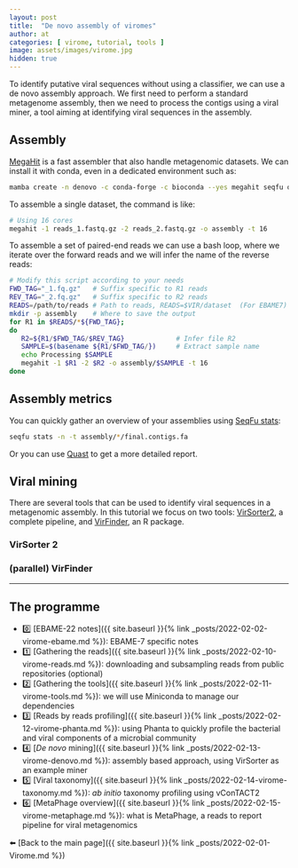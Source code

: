 ```yaml
---
layout: post
title:  "De novo assembly of viromes"
author: at
categories: [ virome, tutorial, tools ]
image: assets/images/virome.jpg
hidden: true
---
```


To identify putative viral sequences without using a classifier, we can use a de novo assembly approach.
We first need to perform a standard metagenome assembly, then we need to process the contigs using a viral miner,
a tool aiming at identifying viral sequences in the assembly.

## Assembly

[MegaHit](https://pubmed.ncbi.nlm.nih.gov/25609793/) is a fast assembler that also handle metagenomic datasets.
We can install it with conda, even in a dedicated environment such as:

```bash
mamba create -n denovo -c conda-forge -c bioconda --yes megahit seqfu quast
```

To assemble a single dataset, the command is like:


```bash
# Using 16 cores
megahit -1 reads_1.fastq.gz -2 reads_2.fastq.gz -o assembly -t 16
```
To assemble a set of paired-end reads we can use a bash loop,
where we iterate over the forward reads and we will infer the name of the reverse reads:

```bash
# Modify this script according to your needs
FWD_TAG="_1.fq.gz"   # Suffix specific to R1 reads
REV_TAG="_2.fq.gz"   # Suffix specific to R2 reads
READS=/path/to/reads # Path to reads, READS=$VIR/dataset  (For EBAME7)
mkdir -p assembly    # Where to save the output
for R1 in $READS/*${FWD_TAG};
do
   R2=${R1/$FWD_TAG/$REV_TAG}             # Infer file R2
   SAMPLE=$(basename ${R1/$FWD_TAG/})     # Extract sample name
   echo Processing $SAMPLE
   megahit -1 $R1 -2 $R2 -o assembly/$SAMPLE -t 16
done
```

## Assembly metrics

You can quickly gather an overview of your assemblies using [SeqFu stats](https://telatin.github.io/seqfu2/tools/stats.html):

```bash
seqfu stats -n -t assembly/*/final.contigs.fa
```

Or you can use [Quast](http://bioinf.spbau.ru/metaquast) to get a more detailed report.


## Viral mining

There are several tools that can be used to identify viral sequences in a metagenomic assembly. In this tutorial we focus on 
two tools:
[VirSorter2](https://github.com/jiarong/VirSorter2), a complete pipeline, and
[VirFinder](https://github.com/jessieren/VirFinder), an R package.

### VirSorter 2

### (parallel) VirFinder


---

## The programme

* :zero: [EBAME-22 notes]({{ site.baseurl }}{% link _posts/2022-02-02-virome-ebame.md %}): EBAME-7 specific notes
* :one: [Gathering the reads]({{ site.baseurl }}{% link _posts/2022-02-10-virome-reads.md %}):
  downloading and subsampling reads from public repositories (optional)
* :two: [Gathering the tools]({{ site.baseurl }}{% link _posts/2022-02-11-virome-tools.md %}):
  we will use Miniconda to manage our dependencies
* :three: [Reads by reads profiling]({{ site.baseurl }}{% link _posts/2022-02-12-virome-phanta.md %}):
  using Phanta to quickly profile the bacterial and viral components of a microbial community
* :four:  [_De novo_ mining]({{ site.baseurl }}{% link _posts/2022-02-13-virome-denovo.md %}):
  assembly based approach, using VirSorter as an example miner
* :five:  [Viral taxonomy]({{ site.baseurl }}{% link _posts/2022-02-14-virome-taxonomy.md %}):
  *ab initio* taxonomy profiling using vConTACT2
* :six:  [MetaPhage overview]({{ site.baseurl }}{% link _posts/2022-02-15-virome-metaphage.md %}):
  what is MetaPhage, a reads to report pipeline for viral metagenomics

:arrow_left: [Back to the main page]({{ site.baseurl }}{% link _posts/2022-02-01-Virome.md %})
